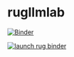 # rugllmlab


[![Binder](https://mybinder.org/badge_logo.svg)](https://mybinder.org/v2/gh/UG-Team-Data-Science/rugllmlab/HEAD)


[![launch rug binder](https://img.shields.io/badge/launch%20-rug%20binder-009CEF?logo=jupyter)](https://binderhub.app.rug.nl/v2/gh/UG-Team-Data-Science/rugllmlab/HEAD)
